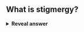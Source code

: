 ## What is stigmergy?
<details>
<summary><b>Reveal answer</b></summary>
The act of indirect coordination where actions influence each other by modifying the environment
</details>
